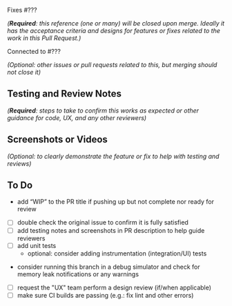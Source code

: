 Fixes #???

_(**Required**: this reference (one or many) will be closed upon merge. Ideally it has the acceptance criteria and designs for features or fixes related to the work in this Pull Request.)_

Connected to #???

_(Optional: other issues or pull requests related to this, but merging should not close it)_

## Testing and Review Notes

_(**Required**: steps to take to confirm this works as expected or other guidance for code, UX, and any other reviewers)_


## Screenshots or Videos

_(Optional: to clearly demonstrate the feature or fix to help with testing and reviews)_


## To Do

- add “WIP” to the PR title if pushing up but not complete nor ready for review
- [ ] double check the original issue to confirm it is fully satisfied
- [ ] add testing notes and screenshots in PR description to help guide reviewers
- [ ] add unit tests
  - optional: consider adding instrumentation (integration/UI) tests
- consider running this branch in a debug simulator and check for memory leak notifications or any warnings
- [ ] request the "UX" team perform a design review (if/when applicable)
- [ ] make sure CI builds are passing (e.g.: fix lint and other errors)
